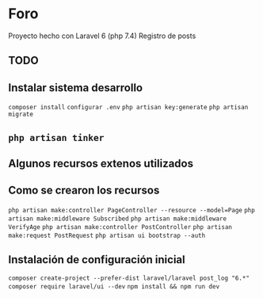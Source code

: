 # Foro
Proyecto hecho con Laravel 6 (php 7.4)
Registro de posts


## TODO



## Instalar sistema desarrollo
``` composer install ```
``` configurar .env ```
``` php artisan key:generate ```
``` php artisan migrate ```



## __``` php artisan tinker ```__





## Algunos recursos extenos utilizados



## Como se crearon los recursos
``` php artisan make:controller PageController --resource --model=Page ```
``` php artisan make:middleware Subscribed ```
``` php artisan make:middleware VerifyAge ```
``` php artisan make:controller PostController ```
``` php artisan make:request PostRequest ```
``` php artisan ui bootstrap --auth ```


## Instalación de configuración inicial

``` composer create-project --prefer-dist laravel/laravel post_log "6.*" ```
``` composer require laravel/ui --dev ```
``` npm install && npm run dev ```

